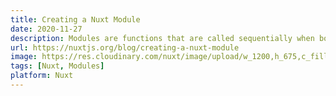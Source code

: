 ```yaml
---
title: Creating a Nuxt Module
date: 2020-11-27
description: Modules are functions that are called sequentially when booting Nuxt. The framework waits for each module to finish before continuing. In this way, modules can customize almost any aspect of your project. Nuxt modules can be incorporated into npm packages. This makes them easy to reuse across projects and to share with the community.
url: https://nuxtjs.org/blog/creating-a-nuxt-module
image: https://res.cloudinary.com/nuxt/image/upload/w_1200,h_675,c_fill,f_auto/remote/nuxt-org/blog/creating-nuxt-module/main.png
tags: [Nuxt, Modules]
platform: Nuxt
---
```

